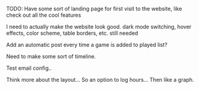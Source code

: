 TODO:
Have some sort of landing page for first visit to the website, like check out all the cool features

I need to actually make the website look good.
dark mode switching, hover effects, color scheme, table borders, etc. still needed

Add an automatic post every time a game is added to played list?

Need to make some sort of timeline.

Test email config..

Think more about the layout...
So an option to log hours...
Then like a graph.